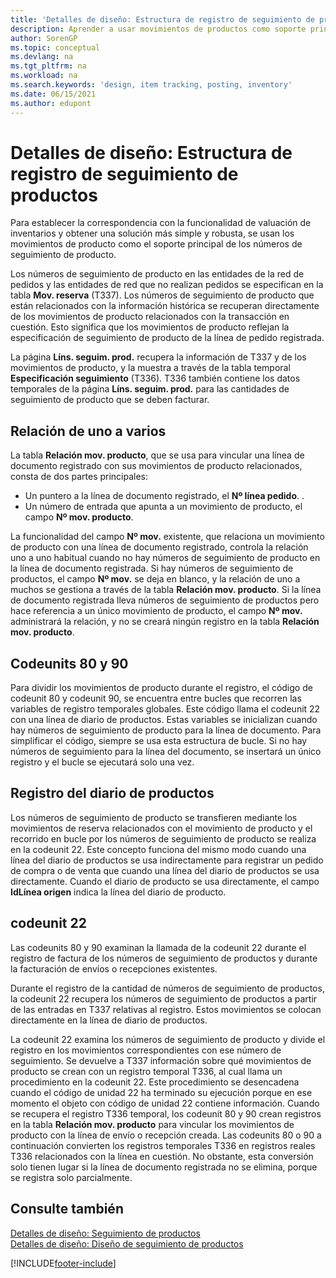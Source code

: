 ```yaml
---
title: 'Detalles de diseño: Estructura de registro de seguimiento de productos'
description: Aprender a usar movimientos de productos como soporte principal de los números de seguimiento de producto en la Estructura de registro de seguimiento de productos.
author: SorenGP
ms.topic: conceptual
ms.devlang: na
ms.tgt_pltfrm: na
ms.workload: na
ms.search.keywords: 'design, item tracking, posting, inventory'
ms.date: 06/15/2021
ms.author: edupont
---
```

# <a name="design-details-item-tracking-posting-structure"></a><a name="design-details-item-tracking-posting-structure"></a><a name="design-details-item-tracking-posting-structure"></a>Detalles de diseño: Estructura de registro de seguimiento de productos
Para establecer la correspondencia con la funcionalidad de valuación de inventarios y obtener una solución más simple y robusta, se usan los movimientos de producto como el soporte principal de los números de seguimiento de producto.  
  
Los números de seguimiento de producto en las entidades de la red de pedidos y las entidades de red que no realizan pedidos se especifican en la tabla **Mov. reserva** (T337). Los números de seguimiento de producto que están relacionados con la información histórica se recuperan directamente de los movimientos de producto relacionados con la transacción en cuestión. Esto significa que los movimientos de producto reflejan la especificación de seguimiento de producto de la línea de pedido registrada.  
  
La página **Líns. seguim. prod.** recupera la información de T337 y de los movimientos de producto, y la muestra a través de la tabla temporal **Especificación seguimiento** (T336). T336 también contiene los datos temporales de la página **Líns. seguim. prod.** para las cantidades de seguimiento de producto que se deben facturar.  
  
## <a name="one-to-many-relation"></a><a name="one-to-many-relation"></a><a name="one-to-many-relation"></a>Relación de uno a varios
La tabla **Relación mov. producto**, que se usa para vincular una línea de documento registrado con sus movimientos de producto relacionados, consta de dos partes principales:  
  
* Un puntero a la línea de documento registrado, el **Nº línea pedido**. .  
* Un número de entrada que apunta a un movimiento de producto, el campo **Nº mov. producto**.  
  
La funcionalidad del campo **Nº mov.** existente, que relaciona un movimiento de producto con una línea de documento registrado, controla la relación uno a uno habitual cuando no hay números de seguimiento de producto en la línea de documento registrada. Si hay números de seguimiento de productos, el campo **Nº mov.** se deja en blanco, y la relación de uno a muchos se gestiona a través de la tabla **Relación mov. producto**. Si la línea de documento registrada lleva números de seguimiento de productos pero hace referencia a un único movimiento de producto, el campo **Nº mov.** administrará la relación, y no se creará ningún registro en la tabla **Relación mov. producto**.  
  
## <a name="codeunits-80-and-90"></a><a name="codeunits-80-and-90"></a><a name="codeunits-80-and-90"></a>Codeunits 80 y 90
Para dividir los movimientos de producto durante el registro, el código de codeunit 80 y codeunit 90, se encuentra entre bucles que recorren las variables de registro temporales globales. Este código llama el codeunit 22 con una línea de diario de productos. Estas variables se inicializan cuando hay números de seguimiento de producto para la línea de documento. Para simplificar el código, siempre se usa esta estructura de bucle. Si no hay números de seguimiento para la línea del documento, se insertará un único registro y el bucle se ejecutará solo una vez.  
  
## <a name="posting-the-item-journal"></a><a name="posting-the-item-journal"></a><a name="posting-the-item-journal"></a>Registro del diario de productos
Los números de seguimiento de producto se transfieren mediante los movimientos de reserva relacionados con el movimiento de producto y el recorrido en bucle por los números de seguimiento de producto se realiza en la codeunit 22. Este concepto funciona del mismo modo cuando una línea del diario de productos se usa indirectamente para registrar un pedido de compra o de venta que cuando una línea del diario de productos se usa directamente. Cuando el diario de producto se usa directamente, el campo **IdLínea origen** indica la línea del diario de producto.  
  
## <a name="code-unit-22"></a><a name="code-unit-22"></a><a name="code-unit-22"></a>codeunit 22
Las codeunits 80 y 90 examinan la llamada de la codeunit 22 durante el registro de factura de los números de seguimiento de productos y durante la facturación de envíos o recepciones existentes.  
  
Durante el registro de la cantidad de números de seguimiento de productos, la codeunit 22 recupera los números de seguimiento de productos a partir de las entradas en T337 relativas al registro. Estos movimientos se colocan directamente en la línea de diario de productos.  
  
La codeunit 22 examina los números de seguimiento de producto y divide el registro en los movimientos correspondientes con ese número de seguimiento. Se devuelve a T337 información sobre qué movimientos de producto se crean con un registro temporal T336, al cual llama un procedimiento en la codeunit 22. Este procedimiento se desencadena cuando el código de unidad 22 ha terminado su ejecución porque en ese momento el objeto con código de unidad 22 contiene información. Cuando se recupera el registro T336 temporal, los codeunit 80 y 90 crean registros en la tabla **Relación mov. producto** para vincular los movimientos de producto con la línea de envío o recepción creada. Las codeunits 80 o 90 a continuación convierten los registros temporales T336 en registros reales T336 relacionados con la línea en cuestión. No obstante, esta conversión solo tienen lugar si la línea de documento registrada no se elimina, porque se registra solo parcialmente.  
  
## <a name="see-also"></a><a name="see-also"></a><a name="see-also"></a>Consulte también
[Detalles de diseño: Seguimiento de productos](design-details-item-tracking.md)   
[Detalles de diseño: Diseño de seguimiento de productos](design-details-item-tracking-design.md)

[!INCLUDE[footer-include](includes/footer-banner.md)]
